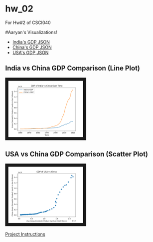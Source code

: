 # hw_02
For Hw#2 of CSCI040

#Aaryan's Visualizations!
* [India's GDP JSON]()
* [China's GDP JSON]()
* [USA's GDP JSON]()

## India vs China GDP Comparison (Line Plot)
<img src="india_china_gdp_comparison.png" 
alt="india_china_gdp_comparison" width="240" height="180" border="10" />

## USA vs China GDP Comparison (Scatter Plot)
<img src="usa_china_gdp_comparison.png" 
alt="usa_china_gdp_comparison" width="240" height="180" border="10" />

[Project Instructions](https://github.com/mikeizbicki/cmc-csci040/tree/2021fall/hw_02)
